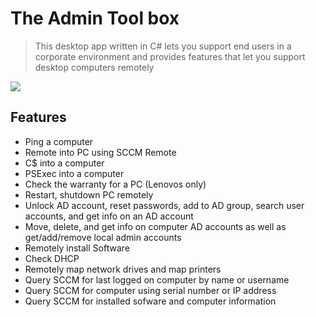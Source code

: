 # The Admin Tool box

> This desktop app written in C# lets you support end users in a corporate environment and provides features that let you support desktop computers remotely

<img src="https://tylerjdev.sfo2.cdn.digitaloceanspaces.com/snwalkup.png">

## Features
- Ping a computer
- Remote into PC using SCCM Remote
- C$ into a computer
- PSExec into a computer
- Check the warranty for a PC (Lenovos only)
- Restart, shutdown PC remotely
- Unlock AD account, reset passwords, add to AD group, search user accounts, and get info on an AD account
- Move, delete, and get info on computer AD accounts as well as get/add/remove local admin accounts
- Remotely install Software
- Check DHCP
- Remotely map network drives and map printers
- Query SCCM for last logged on computer by name or username
- Query SCCM for computer using serial number or IP address
- Query SCCM for installed sofware and computer information

